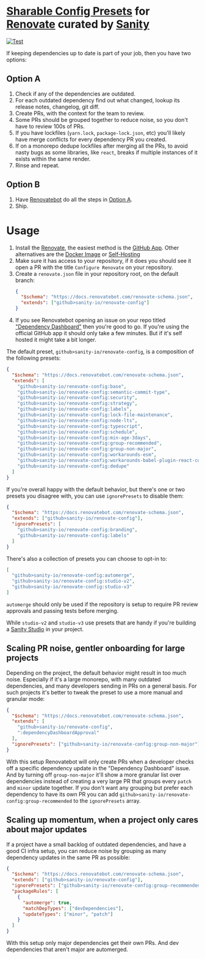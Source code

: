 # [Sharable Config Presets](https://docs.renovatebot.com/config-presets/) for [Renovate] curated by [Sanity](https://www.sanity.io)

[![Test](https://github.com/sanity-io/renovate-config/actions/workflows/test.yml/badge.svg)](https://github.com/sanity-io/renovate-config/actions/workflows/test.yml)

If keeping dependencies up to date is part of your job, then you have two options:

## Option A

1. Check if any of the dependencies are outdated.
2. For each outdated dependency find out what changed, lookup its release notes, changelog, git diff.
3. Create PRs, with the context for the team to review.
4. Some PRs should be grouped together to reduce noise, so you don't have to review 100s of PRs.
5. If you have lockfiles (`yarn.lock`, `package-lock.json`, etc) you'll likely have merge conflicts for every dependency PR you created.
6. If on a monorepo dedupe lockfiles after merging all the PRs, to avoid nasty bugs as some libraries, like `react`, breaks if multiple instances of it exists within the same render.
7. Rinse and repeat.

## Option B

1. Have [Renovatebot] do all the steps in [Option A](#option-a).
2. Ship.

# Usage

1. Install the [Renovate](https://www.mend.io/renovate/), the easiest method is the [GitHub App](https://github.com/marketplace/renovate). Other alternatives are the [Docker Image](https://hub.docker.com/r/renovate/renovate) or [Self-Hosting](https://www.mend.io/free-developer-tools/renovate/on-premises/)
2. Make sure it has access to your repository, if it does you should see it open a PR with the title `Configure Renovate` on your repository.
3. Create a `renovate.json` file in your repository root, on the default branch:
   ```json
   {
     "$schema": "https://docs.renovatebot.com/renovate-schema.json",
     "extends": ["github>sanity-io/renovate-config"]
   }
   ```
4. If you see Renovatebot opening an issue on your repo titled ["Dependency Dashboard"](https://github.com/sanity-io/renovate-config/issues/3) then you're good to go. If you're using the official GitHub app it should only take a few minutes. But if it's self hosted it might take a bit longer.

The default preset, `github>sanity-io/renovate-config`, is a composition of the following presets:

```json
{
  "$schema": "https://docs.renovatebot.com/renovate-schema.json",
  "extends": [
    "github>sanity-io/renovate-config:base",
    "github>sanity-io/renovate-config:semantic-commit-type",
    "github>sanity-io/renovate-config:security",
    "github>sanity-io/renovate-config:strategy",
    "github>sanity-io/renovate-config:labels",
    "github>sanity-io/renovate-config:lock-file-maintenance",
    "github>sanity-io/renovate-config:node-lts",
    "github>sanity-io/renovate-config:typescript",
    "github>sanity-io/renovate-config:schedule",
    "github>sanity-io/renovate-config:min-age-3days",
    "github>sanity-io/renovate-config:group-recommended",
    "github>sanity-io/renovate-config:group-non-major",
    "github>sanity-io/renovate-config:workarounds-esm",
    "github>sanity-io/renovate-config:workarounds-babel-plugin-react-compiler",
    "github>sanity-io/renovate-config:dedupe"
  ]
}
```

If you're overall happy with the default behavior, but there's one or two presets you disagree with, you can use `ignorePresets` to disable them:

```json
{
  "$schema": "https://docs.renovatebot.com/renovate-schema.json",
  "extends": ["github>sanity-io/renovate-config"],
  "ignorePresets": [
    "github>sanity-io/renovate-config:branding",
    "github>sanity-io/renovate-config:labels"
  ]
}
```

There's also a collection of presets you can choose to opt-in to:

```json
[
  "github>sanity-io/renovate-config:automerge",
  "github>sanity-io/renovate-config:studio-v2",
  "github>sanity-io/renovate-config:studio-v3"
]
```

`automerge` should only be used if the repository is setup to require PR review approvals and passing tests before merging.

While `studio-v2` and `studio-v3` use presets that are handy if you're building a [Sanity Studio](https://www.sanity.io/docs/studio) in your project.

## Scaling PR noise, gentler onboarding for large projects

Depending on the project, the default behavior might result in too much noise. Especially if it's a large monorepo, with many outdated dependencies, and many developers sending in PRs on a general basis.
For such projects it's better to tweak the preset to use a more manual and granular mode:

```json
{
  "$schema": "https://docs.renovatebot.com/renovate-schema.json",
  "extends": [
    "github>sanity-io/renovate-config",
    ":dependencyDashboardApproval"
  ],
  "ignorePresets": ["github>sanity-io/renovate-config:group-non-major"]
}
```

With this setup Renovatebot will only create PRs when a developer checks off a specific dependency update in the "Dependency Dashboard" issue. And by turning off `group-non-major` it'll show a more granular list over dependencies instead of creating a very large PR that groups every `patch` and `minor` update together.
If you don't want any grouping but prefer each dependency to have its own PR you can add `github>sanity-io/renovate-config:group-recommended` to the `ignorePresets` array.

## Scaling up momentum, when a project only cares about major updates

If a project have a small backlog of outdated dependencies, and have a good CI infra setup, you can reduce noise by grouping as many dependency updates in the same PR as possible:

```json
{
  "$schema": "https://docs.renovatebot.com/renovate-schema.json",
  "extends": ["github>sanity-io/renovate-config"],
  "ignorePresets": ["github>sanity-io/renovate-config:group-recommended"],
  "packageRules": [
    {
      "automerge": true,
      "matchDepTypes": ["devDependencies"],
      "updateTypes": ["minor", "patch"]
    }
  ]
}
```

With this setup only major dependencies get their own PRs. And dev dependencies that aren't major are automerged.

[renovatebot]: https://github.com/renovatebot/renovate
[renovate]: https://www.mend.io/renovate/
